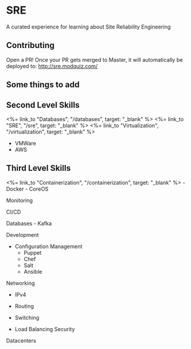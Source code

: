 # SRE
A curated experience for learning about Site Reliability Engineering


## Contributing

Open a PR!  Once your PR gets merged to Master, it will automatically be deployed to: http://sre.modquiz.com/

## Some things to add

<p>
  <h2>Second Level Skills</h2>

  <%= link_to "Databases", "/databases", target: "_blank" %>
  <%= link_to "SRE", "/sre", target: "_blank" %>
  <%= link_to "Virtualization", "/virtualization", target: "_blank" %>
  - VMWare
  - AWS

</p>

<p>
  <h2>Third Level Skills</h2>

  <%= link_to "Containerization", "/containerization", target: "_blank" %>
    - Docker
    - CoreOS

</p>

  Monitoring

  CI/CD

  Databases
    - Kafka

  Development

  - Configuration Management
    - Puppet
    - Chef
    - Salt
    - Ansible

  Networking

  - IPv4

  - Routing

  - Switching

  - Load Balancing
  Security

  Datacenters
